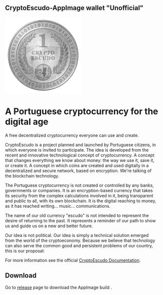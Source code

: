  
## CryptoEscudo-AppImage wallet "Unofficial"

![cryptoescudo](img/cryptoescudo.png)

# A Portuguese cryptocurrency for the digital age
A free decentralized cryptocurrency everyone can use and create.

CryptoEscudo is a project planned and launched by Portuguese citizens, in which everyone is invited to participate.
The idea is developed from the recent and innovative technological concept of cryptocurrency. A concept that changes everything we know about money: the way we use it, save it, or create it. A concept in which coins are created and used digitally in a decentralized and secure network, based on encryption. We're talking of the blockchain technology.

The Portuguese cryptocurrency is not created or controlled by any banks, governments or companies. It is an encryption-based currency that takes its security from the complex calculations involved in it, being transparent and public to all, with its own blockchain. It is the digital reaching to money, as it has reached writing... music... communications.

The name of our old currency "escudo" is not intended to represent the desire of returning to the past. It represents a reminder of our path to show us and guide us on a new and better future.

Our idea is not political. Our idea is simply a technical solution emerged from the world of the cryptoeconomy. Because we believe that technology can also serve the common good and persistent problems of our country, this is our proposal:




For more information  see the official [CryptoEscudo Documentation](https://www.cryptoescudo.pt).



## Download
Go to [release](https://github.com/cmatomic/cryptoescudo-AppImage/releases) page to download the AppImage build .
